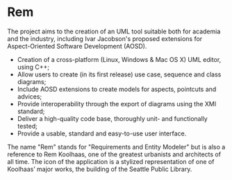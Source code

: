 Rem
===

The project aims to the creation of an UML tool suitable both for
academia and the industry, including Ivar Jacobson's proposed extensions
for Aspect-Oriented Software Development (AOSD).

- Creation of a cross-platform (Linux, Windows & Mac OS X) UML editor,
  using C++;
- Allow users to create (in its first release) use case, sequence and
  class diagrams;
- Include AOSD extensions to create models for aspects, pointcuts and
  advices;
- Provide interoperability through the export of diagrams using the XMI
  standard;
- Deliver a high-quality code base, thoroughly unit- and functionally
  tested;
- Provide a usable, standard and easy-to-use user interface.

The name "Rem" stands for "Requirements and Entity Modeler" but is also
a reference to Rem Koolhaas, one of the greatest urbanists and
architects of all time. The icon of the application is a stylized
representation of one of Koolhaas’ major works, the building of the
Seattle Public Library.

